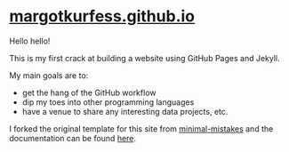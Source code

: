 # [margotkurfess.github.io](https://margotkurfess.github.io/)

Hello hello!

This is my first crack at building a website using GitHub Pages and Jekyll. 

My main goals are to:

* get the hang of the GitHub workflow
* dip my toes into other programming languages
* have a venue to share any interesting data projects, etc.

I forked the original template for this site from [minimal-mistakes](https://github.com/mmistakes/minimal-mistakes) and the documentation can be found [here](https://mmistakes.github.io/minimal-mistakes/).